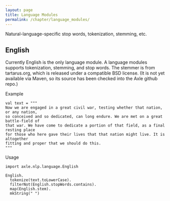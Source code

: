 ```yaml
---
layout: page
title: Language Modules
permalink: /chapter/language_modules/
---
```


Natural-language-specific stop words, tokenization, stemming, etc. 

English
-------

Currently English is the only language module.  A language modules supports tokenization, stemming, and stop words.  The stemmer is from tartarus.org, which is released under a compatible BSD license.  (It is not yet available via Maven, so its source has been checked into the Axle github repo.)

Example

```tut:book
val text = """
Now we are engaged in a great civil war, testing whether that nation, or any nation,
so conceived and so dedicated, can long endure. We are met on a great battle-field of
that war. We have come to dedicate a portion of that field, as a final resting place
for those who here gave their lives that that nation might live. It is altogether
fitting and proper that we should do this.
"""
```

Usage

```tut:book
import axle.nlp.language.English

English.
  tokenize(text.toLowerCase).
  filterNot(English.stopWords.contains).
  map(English.stem).
  mkString(" ")
```
